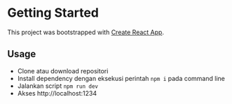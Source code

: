 # Getting Started 

This project was bootstrapped with [Create React App](https://github.com/facebook/create-react-app).

## Usage

- Clone atau download repositori
- Install dependency dengan eksekusi perintah `npm i` pada command line
- Jalankan script `npm run dev`
- Akses http://localhost:1234 
